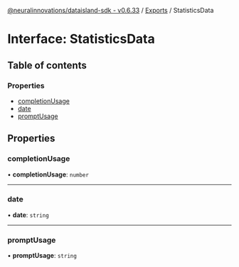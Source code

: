 [@neuralinnovations/dataisland-sdk - v0.6.33](../../README.md) / [Exports](../modules.md) / StatisticsData

# Interface: StatisticsData

## Table of contents

### Properties

- [completionUsage](StatisticsData.md#completionusage)
- [date](StatisticsData.md#date)
- [promptUsage](StatisticsData.md#promptusage)

## Properties

### completionUsage

• **completionUsage**: `number`

___

### date

• **date**: `string`

___

### promptUsage

• **promptUsage**: `string`
